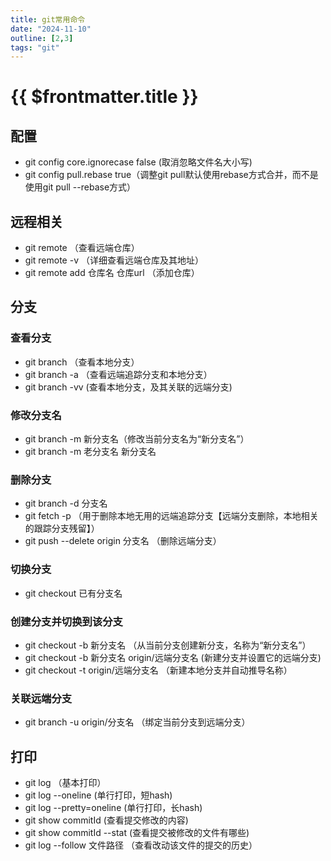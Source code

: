 ```yaml
---
title: git常用命令
date: "2024-11-10"
outline: [2,3]
tags: "git"
---
```


# {{ $frontmatter.title }}

## 配置
  - git config core.ignorecase false (取消忽略文件名大小写)
  - git config pull.rebase true（调整git pull默认使用rebase方式合并，而不是使用git pull --rebase方式）

## 远程相关
  - git remote （查看远端仓库）
  - git remote -v （详细查看远端仓库及其地址）
  - git remote add 仓库名 仓库url （添加仓库）

## 分支  

### 查看分支
  - git branch （查看本地分支）
  - git branch -a （查看远端追踪分支和本地分支）
  - git branch -vv (查看本地分支，及其关联的远端分支)

### 修改分支名
  - git branch -m 新分支名（修改当前分支名为“新分支名”）
  - git branch -m 老分支名 新分支名

### 删除分支
  - git branch -d 分支名
  - git fetch -p   （用于删除本地无用的远端追踪分支【远端分支删除，本地相关的跟踪分支残留】）
  - git push --delete origin 分支名 （删除远端分支）

### 切换分支
  - git checkout 已有分支名

### 创建分支并切换到该分支
  - git checkout -b 新分支名   （从当前分支创建新分支，名称为“新分支名”）
  - git checkout -b 新分支名 origin/远端分支名 (新建分支并设置它的远端分支)
  - git checkout -t origin/远端分支名 （新建本地分支并自动推导名称）

### 关联远端分支
  - git branch -u origin/分支名 （绑定当前分支到远端分支）

## 打印
  - git log （基本打印）
  - git log --oneline (单行打印，短hash)
  - git log --pretty=oneline (单行打印，长hash)
  - git show commitId (查看提交修改的内容)
  - git show commitId --stat (查看提交被修改的文件有哪些)
  - git log --follow 文件路径 （查看改动该文件的提交的历史）


